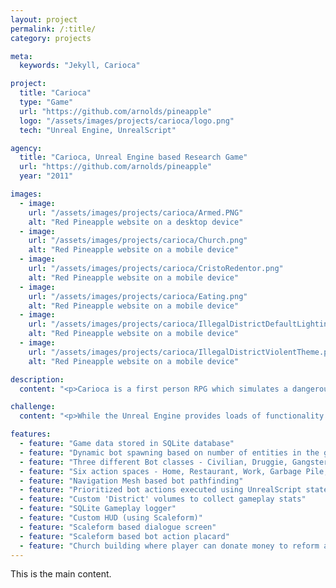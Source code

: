 ```yaml
---
layout: project
permalink: /:title/
category: projects

meta:
  keywords: "Jekyll, Carioca"

project:
  title: "Carioca"
  type: "Game"
  url: "https://github.com/arnolds/pineapple"
  logo: "/assets/images/projects/carioca/logo.png"
  tech: "Unreal Engine, UnrealScript"

agency:
  title: "Carioca, Unreal Engine based Research Game"
  url: "https://github.com/arnolds/pineapple"
  year: "2011"

images:
  - image:
    url: "/assets/images/projects/carioca/Armed.PNG"
    alt: "Red Pineapple website on a desktop device"
  - image:
    url: "/assets/images/projects/carioca/Church.png"
    alt: "Red Pineapple website on a mobile device"
  - image:
    url: "/assets/images/projects/carioca/CristoRedentor.png"
    alt: "Red Pineapple website on a mobile device"
  - image:
    url: "/assets/images/projects/carioca/Eating.png"
    alt: "Red Pineapple website on a mobile device"
  - image:
    url: "/assets/images/projects/carioca/IllegalDistrictDefaultLighting.png"
    alt: "Red Pineapple website on a mobile device"
  - image:
    url: "/assets/images/projects/carioca/IllegalDistrictViolentTheme.png"
    alt: "Red Pineapple website on a mobile device"

description:
  content: "<p>Carioca is a first person RPG which simulates a dangerous Brazilian favela where players can choose the course of actions which suits their self-imposed goals. The game tries to generate an emergent narrative by embedding narrative cues in the environment as well as presenting a tactile gameworld. Via their interaction with the game and its characters, the players can change the meaning of life in the favela - for better or worse.</p><p>NPCs as well as players are able to perform certain set of basic actions that can be associated to life in a favela - eat, sleep or recreate. These actions can be performed only in specific spaces like food places (eat), bars (recreation), legal working spaces (legal work), houses (sleep) and garbage heaps (scavenging).</p><p>All characters in the game (including the player) are controlled by statistical values that define their needs. For example, a character’s hunger value increases over time making it hungry enough to warrant eating twice a day. In order to satisfy these needs, characters can simply step into a certain kind of space. A hungry bot would eat food by stepping into a food area. According to the type of NPC (civilian, druggie or gangster), they can beat, mug, kill, buy/sell drugs, have legitimate jobs or scavenge among garbage. The action to be performed by NPC is decided by prioritizing its various needs and picking the most important action at that moment.</p><p>These actions can be categorized into legal actions (i.e. working in legal places), violent actions (i.e. beatings, killings) or drug related actions (i.e. drug trafficking). The player himself has the possibility to perform any of these actions. These categories are used in order to formulate a visual feedback schema for the game environment. If violent events or drug related acts take place in the game then the environment changes and portrays which category’s actions are performed. If the game world is prosperous (earnings from legal spaces) and the violence/drug-dealing events are at low levels then the environment remains intact and nice looking.</p><p>An important element of the game is that NPCs rate their relationships with every other character in the game - including the player. Having good relationships with NPCs can unlock dialogue options and features for the player, while having a bad relationship can result in them not talking to the player at all. Players interact with NPCs through a dialogue system, that has consequences on the player’s and NPC’s stats. For example, the player can talk to a gangster and choose to threaten him, steal money and beat him (repeatedly till death) - all through the dialogue system. The dialogue data is retrieved from a SQLite database depending on the bot type and player stats.</p><p>The game simulation is setup in such a way that the gameworld will start spiralling into a violent state. It is left up to the player to choose whether he wants to accelerate that process by taking part in the violence and make money, or try to help the situation and save civilians by donating money to the church. The game however, does not compel the player to do either; he can decide to simply stand around and look at the favela go up in flames (metaphorically speaking).</p>"

challenge:
  content: "<p>While the Unreal Engine provides loads of functionality for the programmers, some of its foundation features are not accessible in the free version (UDK). At times this lack of access hampers developers in understanding the optimal workflow process and loopholes that need to be avoided. One such problem I faced was regarding the use of Navigation Meshes. In the best case scenario, the navigation mesh would work in case of controlling one AI bot. However, when more bots were introduced, the procedure would end up returning an error state for the navigation method. This is an outstanding error and a migration to waypoint based navigation method might come up with better results.</p><p>Another big challenge was the use of Scaleform based bot action symbols. Since our development team was highly restricted in its animation skills, some method had to be devised to illustrate the bot’s actions to the player. The solution was to render SWF (Flash) texture on a dynamically spawned static actor over the bot’s head.</p>"

features:
  - feature: "Game data stored in SQLite database"
  - feature: "Dynamic bot spawning based on number of entities in the game database"
  - feature: "Three different Bot classes - Civilian, Druggie, Gangster"
  - feature: "Six action spaces - Home, Restaurant, Work, Garbage Pile, Bar, Drug Selling Area"
  - feature: "Navigation Mesh based bot pathfinding"
  - feature: "Prioritized bot actions executed using UnrealScript states"
  - feature: "Custom 'District' volumes to collect gameplay stats"
  - feature: "SQLite Gameplay logger"
  - feature: "Custom HUD (using Scaleform)"
  - feature: "Scaleform based dialogue screen"
  - feature: "Scaleform based bot action placard"
  - feature: "Church building where player can donate money to reform a criminal bot"
---
```

<p>This is the main content.</p>
